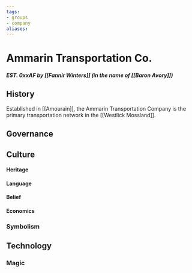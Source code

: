 ```yaml
---
tags: 
- groups
- company
aliases:
---
```


# Ammarin Transportation Co.
##### EST. 0xxAF by [[Fannir Winters]] (in the name of [[Baron Avory]])
## History
Established in [[Amourain]], the Ammarin Transportation Company is the primary transportation network in the [[Westlick Mossland]].

## Governance
## Culture
#### Heritage
#### Language
#### Belief
#### Economics
### Symbolism
## Technology
### Magic